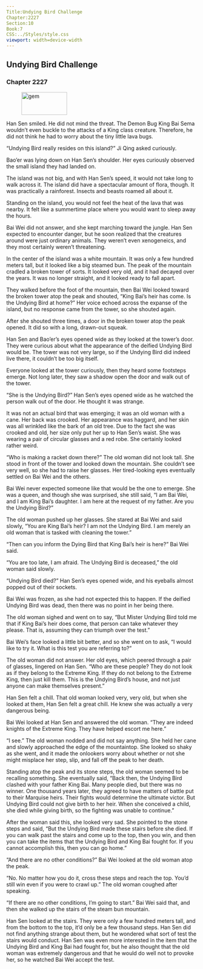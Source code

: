 ```yaml
---
Title:Undying Bird Challenge 
Chapter:2227 
Section:10 
Book:7 
CSS:../Styles/style.css 
viewport: width=device-width
---
```

  
## Undying Bird Challenge
### Chapter 2227
  
<figure>
	<img src="../Images/gem.gif" alt="gem" id="gem" width="120" height="60" />
</figure>
  

  
Han Sen smiled. He did not mind the threat. The Demon Bug King Bai Sema wouldn’t even buckle to the attacks of a King class creature. Therefore, he did not think he had to worry about the tiny little lava bugs.

“Undying Bird really resides on this island?” Ji Qing asked curiously.

Bao’er was lying down on Han Sen’s shoulder. Her eyes curiously observed the small island they had landed on.

The island was not big, and with Han Sen’s speed, it would not take long to walk across it. The island did have a spectacular amount of flora, though. It was practically a rainforest. Insects and beasts roamed all about it.

Standing on the island, you would not feel the heat of the lava that was nearby. It felt like a summertime place where you would want to sleep away the hours.

Bai Wei did not answer, and she kept marching toward the jungle. Han Sen expected to encounter danger, but he soon realized that the creatures around were just ordinary animals. They weren’t even xenogeneics, and they most certainly weren’t threatening.

In the center of the island was a white mountain. It was only a few hundred meters tall, but it looked like a big steamed bun. The peak of the mountain cradled a broken tower of sorts. It looked very old, and it had decayed over the years. It was no longer straight, and it looked ready to fall apart.

They walked before the foot of the mountain, then Bai Wei looked toward the broken tower atop the peak and shouted, “King Bai’s heir has come. Is the Undying Bird at home?” Her voice echoed across the expanse of the island, but no response came from the tower, so she shouted again.

After she shouted three times, a door in the broken tower atop the peak opened. It did so with a long, drawn-out squeak.

Han Sen and Bao’er’s eyes opened wide as they looked at the tower’s door. They were curious about what the appearance of the deified Undying Bird would be. The tower was not very large, so if the Undying Bird did indeed live there, it couldn’t be too big itself.

Everyone looked at the tower curiously, then they heard some footsteps emerge. Not long later, they saw a shadow open the door and walk out of the tower.

“She is the Undying Bird?” Han Sen’s eyes opened wide as he watched the person walk out of the door. He thought it was strange.

It was not an actual bird that was emerging; it was an old woman with a cane. Her back was crooked. Her appearance was haggard, and her skin was all wrinkled like the bark of an old tree. Due to the fact she was crooked and old, her size only put her up to Han Sen’s waist. She was wearing a pair of circular glasses and a red robe. She certainly looked rather weird.

“Who is making a racket down there?” The old woman did not look tall. She stood in front of the tower and looked down the mountain. She couldn’t see very well, so she had to raise her glasses. Her tired-looking eyes eventually settled on Bai Wei and the others.

Bai Wei never expected someone like that would be the one to emerge. She was a queen, and though she was surprised, she still said, “I am Bai Wei, and I am King Bai’s daughter. I am here at the request of my father. Are you the Undying Bird?”

The old woman pushed up her glasses. She stared at Bai Wei and said slowly, “You are King Bai’s heir? I am not the Undying Bird. I am merely an old woman that is tasked with cleaning the tower.”

“Then can you inform the Dying Bird that King Bai’s heir is here?” Bai Wei said.

“You are too late, I am afraid. The Undying Bird is deceased,” the old woman said slowly.

“Undying Bird died?” Han Sen’s eyes opened wide, and his eyeballs almost popped out of their sockets.

Bai Wei was frozen, as she had not expected this to happen. If the deified Undying Bird was dead, then there was no point in her being there.

The old woman sighed and went on to say, “But Mister Undying Bird told me that if King Bai’s heir does come, that person can take whatever they please. That is, assuming they can triumph over the test.”

Bai Wei’s face looked a little bit better, and so she went on to ask, “I would like to try it. What is this test you are referring to?”

The old woman did not answer. Her old eyes, which peered through a pair of glasses, lingered on Han Sen. “Who are these people? They do not look as if they belong to the Extreme King. If they do not belong to the Extreme King, then just kill them. This is the Undying Bird’s house, and not just anyone can make themselves present.”

Han Sen felt a chill. That old woman looked very, very old, but when she looked at them, Han Sen felt a great chill. He knew she was actually a very dangerous being.

Bai Wei looked at Han Sen and answered the old woman. “They are indeed knights of the Extreme King. They have helped escort me here.”

“I see.” The old woman nodded and did not say anything. She held her cane and slowly approached the edge of the mountaintop. She looked so shaky as she went, and it made the onlookers worry about whether or not she might misplace her step, slip, and fall off the peak to her death.

Standing atop the peak and its stone steps, the old woman seemed to be recalling something. She eventually said, “Back then, the Undying Bird clashed with your father King Bai. Many people died, but there was no winner. One thousand years later, they agreed to have matters of battle put to their Marquise heirs. Their fights would determine the ultimate victor. But Undying Bird could not give birth to her heir. When she conceived a child, she died while giving birth, so the fighting was unable to continue.”

After the woman said this, she looked very sad. She pointed to the stone steps and said, “But the Undying Bird made these stairs before she died. If you can walk past the stairs and come up to the top, then you win, and then you can take the items that the Undying Bird and King Bai fought for. If you cannot accomplish this, then you can go home.”

“And there are no other conditions?” Bai Wei looked at the old woman atop the peak.

“No. No matter how you do it, cross these steps and reach the top. You’d still win even if you were to crawl up.” The old woman coughed after speaking.

“If there are no other conditions, I’m going to start.” Bai Wei said that, and then she walked up the stairs of the steam bun mountain.

Han Sen looked at the stairs. They were only a few hundred meters tall, and from the bottom to the top, it’d only be a few thousand steps. Han Sen did not find anything strange about them, but he wondered what sort of test the stairs would conduct. Han Sen was even more interested in the item that the Undying Bird and King Bai had fought for, but he also thought that the old woman was extremely dangerous and that he would do well not to provoke her, so he watched Bai Wei accept the test.